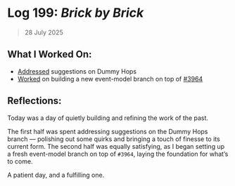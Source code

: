 # Log 199: _Brick by Brick_

> 28 July 2025

## What I Worked On:

- [Addressed](https://github.com/shaavan/rust-lightning/commits/dummy-22)
  suggestions on Dummy Hops
- [Worked](https://github.com/shaavan/rust-lightning/commits/currency-22) on
  building a new event-model branch on top of
  [#3964](https://github.com/lightningdevkit/rust-lightning/pull/3964)

## Reflections:

Today was a day of quietly building and refining the work of the past.

The first half was spent addressing suggestions on the Dummy Hops branch —
polishing out some quirks and bringing a touch of finesse to its current form.
The second half was equally satisfying, as I began setting up a fresh
event-model branch on top of `#3964`, laying the foundation for what’s to come.

A patient day, and a fulfilling one.
